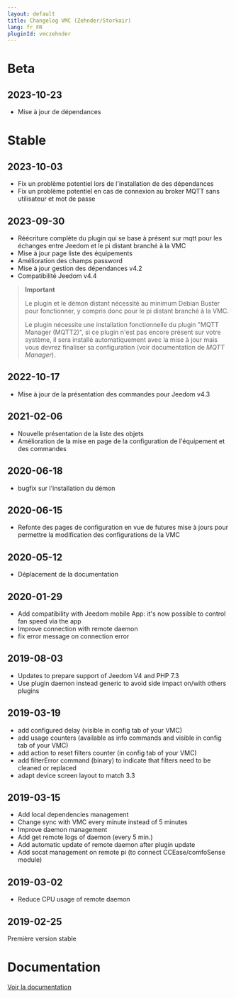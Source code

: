 ```yaml
---
layout: default
title: Changelog VMC (Zehnder/Storkair)
lang: fr_FR
pluginId: vmczehnder
---
```


# Beta

## 2023-10-23

- Mise à jour de dépendances

# Stable

## 2023-10-03

- Fix un problème potentiel lors de l'installation de des dépendances
- Fix un problème potentiel en cas de connexion au broker MQTT sans utilisateur et mot de passe

## 2023-09-30

- Réécriture complète du plugin qui se base à présent sur mqtt pour les échanges entre Jeedom et le pi distant branché à la VMC
- Mise à jour page liste des équipements
- Amélioration des champs password
- Mise à jour gestion des dépendances v4.2
- Compatibilité Jeedom v4.4

> **Important**
>
> Le plugin et le démon distant nécessité au minimum Debian Buster pour fonctionner, y compris donc pour le pi distant branché à la VMC.
>
> Le plugin nécessite une installation fonctionnelle du plugin "MQTT Manager (MQTT2)", si ce plugin n'est pas encore présent sur votre système, il sera installé automatiquement avec la mise à jour mais vous devrez finaliser sa configuration (voir documentation de *MQTT Manager*).

## 2022-10-17

- Mise à jour de la présentation des commandes pour Jeedom v4.3

## 2021-02-06

- Nouvelle présentation de la liste des objets
- Amélioration de la mise en page de la configuration de l'équipement et des commandes

## 2020-06-18

- bugfix sur l'installation du démon

## 2020-06-15

- Refonte des pages de configuration en vue de futures mise à jours pour permettre la modification des configurations de la VMC

## 2020-05-12

- Déplacement de la documentation

## 2020-01-29

- Add compatibility with Jeedom mobile App: it's now possible to control fan speed via the app
- Improve connection with remote daemon
- fix error message on connection error

## 2019-08-03

- Updates to prepare support of Jeedom V4 and PHP 7.3
- Use plugin daemon instead generic to avoid side impact on/with others plugins

## 2019-03-19

- add configured delay (visible in config tab of your VMC)
- add usage counters (available as info commands and visible in config tab of your VMC)
- add action to reset filters counter (in config tab of your VMC)
- add filterError command (binary) to indicate that filters need to be cleaned or replaced
- adapt device screen layout to match 3.3

## 2019-03-15

- Add local dependencies management
- Change sync with VMC every minute instead of 5 minutes
- Improve daemon management
- Add get remote logs of daemon (every 5 min.)
- Add automatic update of remote daemon after plugin update
- Add socat management on remote pi (to connect CCEase/comfoSense module)

## 2019-03-02

- Reduce CPU usage of remote daemon

## 2019-02-25

Première version stable

# Documentation

[Voir la documentation]({{site.baseurl}}/{{page.pluginId}})
